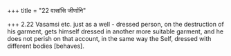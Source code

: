 +++
title = "22 वासांसि जीर्णानि"

+++
2.22 Vasamsi etc. just as a well - dressed person, on the destruction of
his garment, gets himself dressed in another more suitable garment, and
he does not perish on that account, in the same way the Self, dressed
with different bodies \[behaves\].
